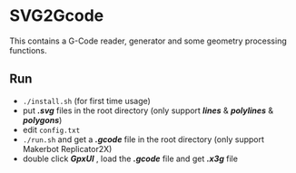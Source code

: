 # SVG2Gcode

This contains a G-Code reader, generator and some geometry processing functions.		

## Run

* ```./install.sh``` (for first time usage)
* put ***.svg*** files in the root directory (only support ***lines*** & ***polylines*** & ***polygons***)
* edit ```config.txt```
* ```./run.sh``` and get a ***.gcode*** file in the root directory (only support Makerbot Replicator2X)
* double click ***GpxUI*** , load the ***.gcode*** file and get ***.x3g*** file



